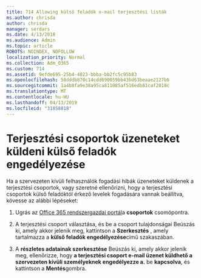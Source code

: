 ```yaml
---
title: 714 Allowing külső feladók e-mail terjesztési listák
ms.author: chrisda
author: chrisda
manager: serdars
ms.date: 4/13/2018
ms.audience: Admin
ms.topic: article
ROBOTS: NOINDEX, NOFOLLOW
localization_priority: Normal
ms.collection: Adm_O365
ms.custom: 714
ms.assetid: 9efde695-25b4-4023-bbba-bb2fc5c95b83
ms.openlocfilehash: 58dddb870c14cdd690059bb43bd63beaae2127b6
ms.sourcegitcommit: 1a4b8fa9e38a95ca811085af516edb81caf2018c
ms.translationtype: MT
ms.contentlocale: hu-HU
ms.lasthandoff: 04/13/2019
ms.locfileid: "31858818"
---
```

# <a name="allow-external-senders-to-send-messages-to-distribution-groups"></a>Terjesztési csoportok üzeneteket küldeni külső feladók engedélyezése

Ha a szervezeten kívüli felhasználók fogadási hibák üzeneteket küldenek a terjesztési csoportok, vagy szeretné ellenőrizni, hogy a terjesztési csoportok külső feladóktól érkező levelek fogadására vannak beállítva, kövesse az alábbi lépéseket:

1. Ugrás az [Office 365 rendszergazdai portál](https://portal.office.com/adminportal/home#/groups)a **csoportok** csomópontra.

2. A terjesztési csoport választása, és be a csoport tulajdonságai Beúszás ki, amely akkor jelenik meg, kattintson a **Szerkesztés** , amely tartalmazza a **külső feladók engedélyezése**című szakaszában.

3. A **részletes adatainak szerkesztése** Beúszás ki, amely akkor jelenik meg, ellenőrizze, hogy **a terjesztési csoport e-mail üzenet küldhető a szervezeten kívüli személyeknek engedélyezze a.** be **kapcsolva**, és kattintson a **Mentés**gombra.

